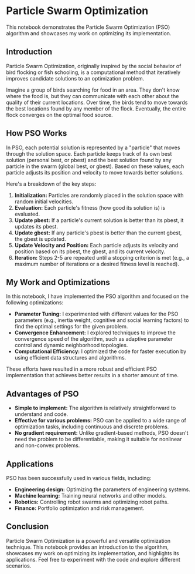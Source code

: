 # Particle Swarm Optimization

This notebook demonstrates the Particle Swarm Optimization (PSO) algorithm and showcases my work on optimizing its implementation.

## Introduction

Particle Swarm Optimization, originally inspired by the social behavior of bird flocking or fish schooling, is a computational method that iteratively improves candidate solutions to an optimization problem.

Imagine a group of birds searching for food in an area. They don't know where the food is, but they can communicate with each other about the quality of their current locations. Over time, the birds tend to move towards the best locations found by any member of the flock. Eventually, the entire flock converges on the optimal food source.

## How PSO Works

In PSO, each potential solution is represented by a "particle" that moves through the solution space. Each particle keeps track of its own best solution (personal best, or pbest) and the best solution found by any particle in the swarm (global best, or gbest). Based on these values, each particle adjusts its position and velocity to move towards better solutions.

Here's a breakdown of the key steps:

1. **Initialization:** Particles are randomly placed in the solution space with random initial velocities.
2. **Evaluation:** Each particle's fitness (how good its solution is) is evaluated.
3. **Update pbest:** If a particle's current solution is better than its pbest, it updates its pbest.
4. **Update gbest:** If any particle's pbest is better than the current gbest, the gbest is updated.
5. **Update Velocity and Position:** Each particle adjusts its velocity and position based on its pbest, the gbest, and its current velocity.
6. **Iteration:** Steps 2-5 are repeated until a stopping criterion is met (e.g., a maximum number of iterations or a desired fitness level is reached).

## My Work and Optimizations

In this notebook, I have implemented the PSO algorithm and focused on the following optimizations:

- **Parameter Tuning:** I experimented with different values for the PSO parameters (e.g., inertia weight, cognitive and social learning factors) to find the optimal settings for the given problem.
- **Convergence Enhancement:** I explored techniques to improve the convergence speed of the algorithm, such as adaptive parameter control and dynamic neighborhood topologies.
- **Computational Efficiency:** I optimized the code for faster execution by using efficient data structures and algorithms.

These efforts have resulted in a more robust and efficient PSO implementation that achieves better results in a shorter amount of time.

## Advantages of PSO

- **Simple to implement:** The algorithm is relatively straightforward to understand and code.
- **Effective for various problems:** PSO can be applied to a wide range of optimization tasks, including continuous and discrete problems.
- **No gradient requirement:** Unlike gradient-based methods, PSO doesn't need the problem to be differentiable, making it suitable for nonlinear and non-convex problems.

## Applications

PSO has been successfully used in various fields, including:

- **Engineering design:** Optimizing the parameters of engineering systems.
- **Machine learning:** Training neural networks and other models.
- **Robotics:** Controlling robot swarms and optimizing robot paths.
- **Finance:** Portfolio optimization and risk management.

## Conclusion

Particle Swarm Optimization is a powerful and versatile optimization technique. This notebook provides an introduction to the algorithm, showcases my work on optimizing its implementation, and highlights its applications. Feel free to experiment with the code and explore different scenarios.
